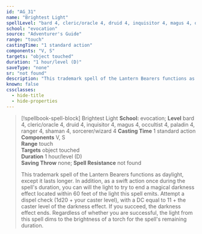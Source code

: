 ```yaml
---
id: "AG_31"
name: "Brightest Light"
spellLevel: "bard 4, cleric/oracle 4, druid 4, inquisitor 4, magus 4, occultist 4, paladin 4, ranger 4, shaman 4, sorcerer/wizard 4"
school: "evocation"
source: "Adventurer's Guide"
range: "touch"
castingTime: "1 standard action"
components: "V, S"
targets: "object touched"
duration: "1 hour/level (D)"
saveType: "none"
sr: "not found"
description: "This trademark spell of the Lantern Bearers functions as daylight, except it lasts longer. In addition, as a swift action once during the spell's duration, you can will the light to try to end a magical darkness effect located within 60 feet of the light this spell emits. Attempt a dispel check (1d20 + your caster level), with a DC equal to 11 + the caster level of the darkness effect. If you succeed, the darkness effect ends. Regardless of whether you are successful, the light from this spell dims to the brightness of a torch for the spell's remaining duration."
known: false
cssclasses:
  - hide-title
  - hide-properties
---
```


> [!spellbook-spell-block] Brightest Light
> **School:** evocation; **Level** bard 4, cleric/oracle 4, druid 4, inquisitor 4, magus 4, occultist 4, paladin 4, ranger 4, shaman 4, sorcerer/wizard 4
> **Casting Time** 1 standard action  
> **Components** V, S  
> **Range** touch  
> **Targets** object touched  
> **Duration** 1 hour/level (D)  
> **Saving Throw** none; **Spell Resistance** not found
> 
> This trademark spell of the Lantern Bearers functions as daylight, except it lasts longer. In addition, as a swift action once during the spell's duration, you can will the light to try to end a magical darkness effect located within 60 feet of the light this spell emits. Attempt a dispel check (1d20 + your caster level), with a DC equal to 11 + the caster level of the darkness effect. If you succeed, the darkness effect ends. Regardless of whether you are successful, the light from this spell dims to the brightness of a torch for the spell's remaining duration.